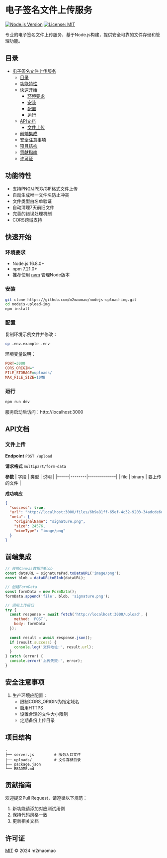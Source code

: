 # 电子签名文件上传服务

[![Node.js Version](https://img.shields.io/badge/node-%3E%3D16.8.0-brightgreen)](https://nodejs.org/)
[![License: MIT](https://img.shields.io/badge/License-MIT-yellow.svg)](https://opensource.org/licenses/MIT)

专业的电子签名文件上传服务，基于Node.js构建，提供安全可靠的文件存储和管理功能。

## 目录
- [电子签名文件上传服务](#电子签名文件上传服务)
  - [目录](#目录)
  - [功能特性](#功能特性)
  - [快速开始](#快速开始)
    - [环境要求](#环境要求)
    - [安装](#安装)
    - [配置](#配置)
    - [运行](#运行)
  - [API文档](#api文档)
    - [文件上传](#文件上传)
  - [前端集成](#前端集成)
  - [安全注意事项](#安全注意事项)
  - [项目结构](#项目结构)
  - [贡献指南](#贡献指南)
  - [许可证](#许可证)

## 功能特性
- 支持PNG/JPEG/GIF格式文件上传
- 自动生成唯一文件名防止冲突
- 文件类型白名单验证
- 自动清理7天前旧文件
- 完善的错误处理机制
- CORS跨域支持

## 快速开始
### 环境要求
- Node.js 16.8.0+
- npm 7.21.0+
- 推荐使用 [nvm](https://github.com/nvm-sh/nvm) 管理Node版本

### 安装
```bash
git clone https://github.com/m2maomao/nodejs-upload-img.git
cd nodejs-upload-img
npm install
```

### 配置
复制环境示例文件并修改：
```bash
cp .env.example .env
```
环境变量说明：
```ini
PORT=3000
CORS_ORIGIN=*
FILE_STORAGE=uploads/
MAX_FILE_SIZE=10MB
```

### 运行
```bash
npm run dev
```
服务启动后访问：http://localhost:3000

## API文档
### 文件上传
**Endpoint**
`POST /upload`

**请求格式**
`multipart/form-data`

**参数**
| 字段 | 类型   | 说明         |
|------|--------|--------------|
| file | binary | 要上传的文件 |

**成功响应**
```json
{
  "success": true,
  "url": "http://localhost:3000/files/6b9a81ff-65ef-4c32-9203-34adcde6d8da.png",
  "meta": {
    "originalName": "signature.png",
    "size": 24576,
    "mimeType": "image/png"
  }
}
```

## 前端集成
```javascript
// 转换Canvas数据为Blob
const dataURL = signaturePad.toDataURL('image/png');
const blob = dataURLtoBlob(dataURL);

// 创建FormData
const formData = new FormData();
formData.append('file', blob, 'signature.png');

// 调用上传接口
try {
  const response = await fetch('http://localhost:3000/upload', {
    method: 'POST',
    body: formData
  });
  
  const result = await response.json();
  if (result.success) {
    console.log('文件地址:', result.url);
  }
} catch (error) {
  console.error('上传失败:', error);
}
```

## 安全注意事项
1. 生产环境应配置：
   - 限制CORS_ORIGIN为指定域名
   - 启用HTTPS
   - 设置合理的文件大小限制
   - 定期备份上传目录

## 项目结构
```
.
├── server.js         # 服务入口文件
├── uploads/          # 文件存储目录
├── package.json
└── README.md
```

## 贡献指南
欢迎提交Pull Request，请遵循以下规范：
1. 新功能请添加对应测试用例
2. 保持代码风格一致
3. 更新相关文档

## 许可证
[MIT](LICENSE) © 2024 m2maomao